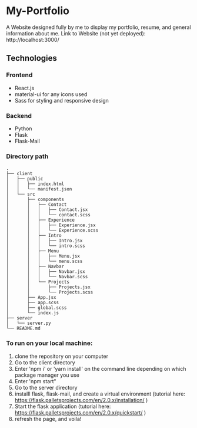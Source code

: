 # My-Portfolio
A Website designed fully by me to display my portfolio, resume, and general information about me.
Link to Website (not yet deployed): http://localhost:3000/

## Technologies
### Frontend
- React.js
- material-ui for any icons used
- Sass for styling and responsive design
### Backend
- Python
- Flask
- Flask-Mail

### Directory path

    .
    ├── client                  
    │   ├── public      
    │   │   ├── index.html
    │   │   └── manifest.json
    │   └── src
    │       ├── components
    │       │   ├── Contact
    │       │   │   ├── Contact.jsx
    │       │   │   └── contact.scss
    │       │   ├── Experience
    │       │   │   ├── Experience.jsx
    │       │   │   └── Experience.scss
    │       │   ├── Intro
    │       │   │   ├── Intro.jsx
    │       │   │   └── intro.scss
    │       │   ├── Menu
    │       │   │   ├── Menu.jsx
    │       │   │   └── menu.scss
    │       │   ├── Navbar
    │       │   │   ├── Navbar.jsx
    │       │   │   └── Navbar.scss
    │       │   └── Projects
    │       │       ├── Projects.jsx
    │       │       └── Projects.scss
    │       ├── App.jsx
    │       ├── app.scss
    │       ├── global.scss
    │       └── index.js
    ├── server
    │   └── server.py
    └── README.md

### To run on your local machine:
1. clone the repository on your computer
2. Go to the client directory
3. Enter 'npm i' or 'yarn install' on the command line depending on which package manager you use
4. Enter 'npm start"
5. Go to the server directory
6. installl flask, flask-mail, and create a virtual environment (tutorial here: https://flask.palletsprojects.com/en/2.0.x/installation/ )
7. Start the flask application (tutorial here: https://flask.palletsprojects.com/en/2.0.x/quickstart/ )
8. refresh the page, and voila!
